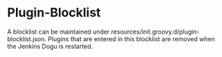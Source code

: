 # Plugin-Blocklist

A blocklist can be maintained under resources/init.groovy.d/plugin-blocklist.json.
Plugins that are entered in this blocklist are removed when the Jenkins Dogu is restarted.